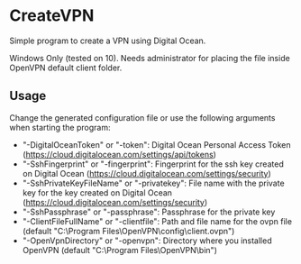 # CreateVPN

Simple program to create a VPN using Digital Ocean.

Windows Only (tested on 10). Needs administrator for placing the file inside OpenVPN default client folder.

## Usage

Change the generated configuration file or use the following arguments when starting the program:

* "-DigitalOceanToken" or "-token": Digital Ocean Personal Access Token (https://cloud.digitalocean.com/settings/api/tokens)
* "-SshFingerprint" or "-fingerprint": Fingerprint for the ssh key created on Digital Ocean (https://cloud.digitalocean.com/settings/security)
* "-SshPrivateKeyFileName" or "-privatekey": File name with the private key for the key created on Digital Ocean (https://cloud.digitalocean.com/settings/security)
* "-SshPassphrase" or "-passphrase": Passphrase for the private key
* "-ClientFileFullName" or "-clientfile": Path and file name for the ovpn file (default "C:\Program Files\OpenVPN\config\client.ovpn")
* "-OpenVpnDirectory" or "-openvpn": Directory where you installed OpenVPN (default "C:\Program Files\OpenVPN\bin\")
